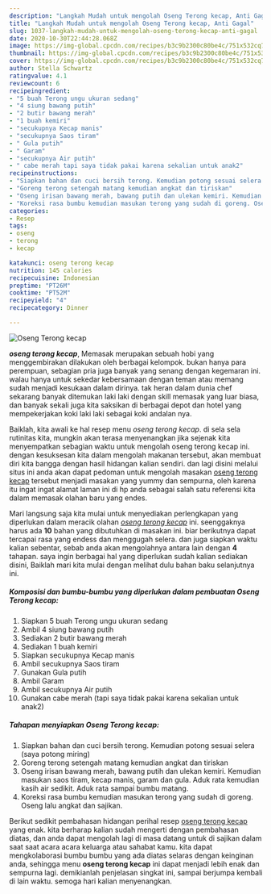 ```yaml
---
description: "Langkah Mudah untuk mengolah Oseng Terong kecap, Anti Gagal"
title: "Langkah Mudah untuk mengolah Oseng Terong kecap, Anti Gagal"
slug: 1037-langkah-mudah-untuk-mengolah-oseng-terong-kecap-anti-gagal
date: 2020-10-30T22:44:28.068Z
image: https://img-global.cpcdn.com/recipes/b3c9b2300c80be4c/751x532cq70/oseng-terong-kecap-foto-resep-utama.jpg
thumbnail: https://img-global.cpcdn.com/recipes/b3c9b2300c80be4c/751x532cq70/oseng-terong-kecap-foto-resep-utama.jpg
cover: https://img-global.cpcdn.com/recipes/b3c9b2300c80be4c/751x532cq70/oseng-terong-kecap-foto-resep-utama.jpg
author: Stella Schwartz
ratingvalue: 4.1
reviewcount: 6
recipeingredient:
- "5 buah Terong ungu ukuran sedang"
- "4 siung bawang putih"
- "2 butir bawang merah"
- "1 buah kemiri"
- "secukupnya Kecap manis"
- "secukupnya Saos tiram"
- " Gula putih"
- " Garam"
- "secukupnya Air putih"
- " cabe merah tapi saya tidak pakai karena sekalian untuk anak2"
recipeinstructions:
- "Siapkan bahan dan cuci bersih terong. Kemudian potong sesuai selera (saya potong miring)"
- "Goreng terong setengah matang kemudian angkat dan tiriskan"
- "Oseng irisan bawang merah, bawang putih dan ulekan kemiri. Kemudian masukan saos tiram, kecap manis, garam dan gula. Aduk rata kemudian kasih air sedikit. Aduk rata sampai bumbu matang."
- "Koreksi rasa bumbu kemudian masukan terong yang sudah di goreng. Oseng lalu angkat dan sajikan."
categories:
- Resep
tags:
- oseng
- terong
- kecap

katakunci: oseng terong kecap 
nutrition: 145 calories
recipecuisine: Indonesian
preptime: "PT26M"
cooktime: "PT52M"
recipeyield: "4"
recipecategory: Dinner

---
```



![Oseng Terong kecap](https://img-global.cpcdn.com/recipes/b3c9b2300c80be4c/751x532cq70/oseng-terong-kecap-foto-resep-utama.jpg)

<b><i>oseng terong kecap</i></b>, Memasak merupakan sebuah hobi yang menggembirakan dilakukan oleh berbagai kelompok. bukan hanya para perempuan, sebagian pria juga banyak yang senang dengan kegemaran ini. walau hanya untuk sekedar kebersamaan dengan teman atau memang sudah menjadi kesukaan dalam dirinya. tak heran dalam dunia chef sekarang banyak ditemukan laki laki dengan skill memasak yang luar biasa, dan banyak sekali juga kita saksikan di berbagai depot dan hotel yang mempekerjakan koki laki laki sebagai koki andalan nya.

Baiklah, kita awali ke hal resep menu <i>oseng terong kecap</i>. di sela sela rutinitas kita, mungkin akan terasa menyenangkan jika sejenak kita menyempatkan sebagian waktu untuk mengolah oseng terong kecap ini. dengan kesuksesan kita dalam mengolah makanan tersebut, akan membuat diri kita bangga dengan hasil hidangan kalian sendiri. dan lagi disini melalui situs ini anda akan dapat pedoman untuk mengolah masakan <u>oseng terong kecap</u> tersebut menjadi masakan yang yummy dan sempurna, oleh karena itu ingat ingat alamat laman ini di hp anda sebagai salah satu referensi kita dalam memasak olahan baru yang endes.




Mari langsung saja kita mulai untuk menyediakan perlengkapan yang diperlukan dalam meracik olahan <u><i>oseng terong kecap</i></u> ini. seenggaknya harus ada <b>10</b> bahan yang dibutuhkan di masakan ini. biar berikutnya dapat tercapai rasa yang endess dan menggugah selera. dan juga siapkan waktu kalian sebentar, sebab anda akan mengolahnya antara lain dengan <b>4</b> tahapan. saya ingin berbagai hal yang diperlukan sudah kalian sediakan disini, Baiklah mari kita mulai dengan melihat dulu bahan baku selanjutnya ini.

<!--inarticleads1-->

##### Komposisi dan bumbu-bumbu yang diperlukan dalam pembuatan Oseng Terong kecap:

1. Siapkan 5 buah Terong ungu ukuran sedang
1. Ambil 4 siung bawang putih
1. Sediakan 2 butir bawang merah
1. Sediakan 1 buah kemiri
1. Siapkan secukupnya Kecap manis
1. Ambil secukupnya Saos tiram
1. Gunakan  Gula putih
1. Ambil  Garam
1. Ambil secukupnya Air putih
1. Gunakan  cabe merah (tapi saya tidak pakai karena sekalian untuk anak2)




<!--inarticleads2-->

##### Tahapan menyiapkan Oseng Terong kecap:

1. Siapkan bahan dan cuci bersih terong. Kemudian potong sesuai selera (saya potong miring)
1. Goreng terong setengah matang kemudian angkat dan tiriskan
1. Oseng irisan bawang merah, bawang putih dan ulekan kemiri. Kemudian masukan saos tiram, kecap manis, garam dan gula. Aduk rata kemudian kasih air sedikit. Aduk rata sampai bumbu matang.
1. Koreksi rasa bumbu kemudian masukan terong yang sudah di goreng. Oseng lalu angkat dan sajikan.




Berikut sedikit pembahasan hidangan perihal resep <u>oseng terong kecap</u> yang enak. kita berharap kalian sudah mengerti dengan pembahasan diatas, dan anda dapat mengolah lagi di masa datang untuk di sajikan dalam saat saat acara acara keluarga atau sahabat kamu. kita dapat mengkolaborasi bumbu bumbu yang ada diatas selaras dengan keinginan anda, sehingga menu <b>oseng terong kecap</b> ini dapat menjadi lebih enak dan sempurna lagi. demikianlah penjelasan singkat ini, sampai berjumpa kembali di lain waktu. semoga hari kalian menyenangkan.
